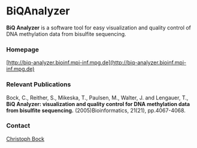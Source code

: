 # BiQAnalyzer

__BiQ Analyzer__ is a software tool for easy visualization and quality control of DNA methylation data 
from bisulfite sequencing.

### Homepage

[http://biq-analyzer.bioinf.mpi-inf.mpg.de](http://biq-analyzer.bioinf.mpi-inf.mpg.de)

### Relevant Publications

Bock, C., Reither, S., Mikeska, T., Paulsen, M., Walter, J. and Lengauer, T., 
__BiQ Analyzer: visualization and quality control for DNA methylation data from bisulfite sequencing.__
(2005)Bioinformatics, 21(21), pp.4067-4068.

### Contact

[Christoph Bock](mailto:biq-analyzer@bioproject.de)
